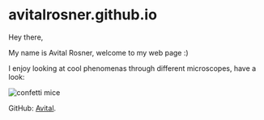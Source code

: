 # avitalrosner.github.io

Hey there,

My name is Avital Rosner, welcome to my web page :)

I enjoy looking at cool phenomenas through different microscopes, have a look:

![confetti mice](https://neurophilosophy.files.wordpress.com/2007/10/brainbow-hippocampus.jpg)

GitHub: [Avital](https://github.com/Avitalrosner).<br> 



